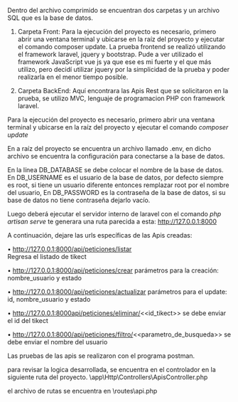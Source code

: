 Dentro del archivo comprimido se encuentran dos carpetas y un archivo SQL que es la base de datos.

1) Carpeta Front:
Para la ejecución del proyecto es necesario, primero abrir una ventana terminal y ubicarse en la raíz del proyecto y ejecutar el comando composer update. 
La prueba frontend se realizó utilizando el framework laravel, jquery y bootstrap. Pude a ver utilizado el framework JavaScript vue js ya que ese es mi fuerte y el que más utilizo, pero decidí utilizar jquery por la simplicidad de la prueba y poder realizarla en el menor tiempo posible.

2) Carpeta BackEnd:
Aquí encontrara las Apis Rest que se solicitaron en la prueba, se utilizo MVC, lenguaje de programacion PHP con framework laravel.

Para la ejecución del proyecto es necesario, primero abrir una ventana terminal y ubicarse en la raíz del proyecto y ejecutar el comando *composer update* 

En a raíz del proyecto se encuentra un archivo llamado .env, en dicho archivo se encuentra la configuración para conectarse a la base de datos.

En la línea DB_DATABASE se debe colocar el nombre de la base de datos.
En DB_USERNAME es el usuario de la base de datos, por defecto siempre es root, si tiene un usuario diferente entonces remplazar root por el nombre del usuario,
En DB_PASSWORD es la contraseña de la base de datos, si su base de datos no tiene contraseña dejarlo vacío. 

Luego deberá ejecutar el servidor interno de laravel con el comando *php artisan serve* 
te generara una ruta parecida a esta: http://127.0.0.1:8000

A continuación, dejare las urls específicas de las Apis creadas:

•	http://127.0.0.1:8000/api/peticiones/listar  
  Regresa el listado de tikect

•	http://127.0.0.1:8000/api/peticiones/crear
parámetros para la creación: nombre_usuario y estado
 
•	 http://127.0.0.1:8000/api/peticiones/actualizar
   parámetros para el update: id, nombre_usuario y estado
   
•	http://127.0.0.1:8000api/peticiones/eliminar/<<id_tikect>>
  se debe enviar el id del tikect

•	http://127.0.0.1:8000/api/peticiones/filtro/<<parametro_de_busqueda>>
  se debe enviar el nombre del usuario
  
 Las pruebas de las apis se realizaron con el programa postman.
 
para revisar la logica desarrollada, se encuentra en el controlador en la siguiente ruta del proyecto. \app\Http\Controllers\ApisController.php

el archivo de rutas se encuentra en \routes\api.php

